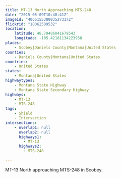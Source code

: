 ```yaml
---
title: MT-13 North Approaching MTS-248
date: "2015-05-09T10:40:41Z"
imageid: "4065155380035273172"
flickrid: "18062509532"
location:
    latitude: 48.79486041679543
    longitude: -105.42181134223938
places:
    - Scobey|Daniels County|Montana|United States
counties:
    - Daniels County|Montana|United States
countries:
    - United States
states:
    - Montana|United States
highwaytypes:
    - Montana State Highway
    - Montana State Secondary Highway
highways:
    - MT-13
    - MTS-248
tags:
    - Shield
    - Intersection
intersections:
    - overlap1: null
      overlap2: null
      highways1:
        - MT-13
      highways2:
        - MTS-248

---
```

MT-13 North approaching MTS-248 in Scobey.
